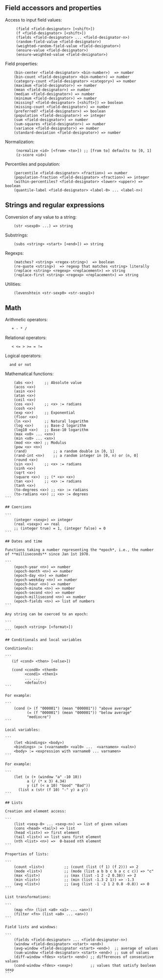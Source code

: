 ## Field accessors and properties

Access to input field values:

```
     (field <field-designator> [<shift>])
     (f <field-designator> [<shift>])
     (fields <field-designator> ... <field-designator-n>)
     (random-field-value <field-designator>)
     (weighted-random-field-value <field-designator>)
     (ensure-value <field-designator>)
     (ensure-weighted-value <field-designator>)
```

Field properties:

```
    (bin-center <field-designator> <bin-number>)  => number
    (bin-count <field-designator> <bin-number>) => number
    (category-count <field-designator> <category>) => number
    (maximum <field-designator>) => number
    (mean <field-designator>) => number
    (median <field-designator>) => number
    (minimum <field-designator>) => number
    (missing? <field-designator> [<shift>]) => boolean
    (missing-count <field-designator>) => number
    (preferred? <field-designator>) => boolean
    (population <field-designator>) => integer
    (sum <field-designator>) => number
    (sum-squares <field-designator>) => number
    (variance <field-designator>) => number
    (standard-deviation <field-designator>) => number
```

Normalization:

```
     (normalize <id> [<from> <to>]) ;; [from to] defaults to [0, 1]
     (z-score <id>)
```

Percentiles and population:

```
    (percentile <field-designator> <fraction>) => number
    (population-fraction <field-designator> <fraction>) => integer
    (within-percentiles? <field-designator> <lower> <upper>) => boolean
    (quantile-label <field-designator> <label-0> ... <label-n>)
```

## Strings and regular expressions

Conversion of any value to a string:

```
    (str <sexp0> ...) => string
```

Substrings:

```
    (subs <string> <start> [<end>]) => string
```

Regexps:

```
    (matches? <string> <regex-string>)  => boolean
    (re-quote <string>)  => regexp that matches <string> literally
    (replace <string> <regexp> <replacement>) => string
    (replace-first <string> <regexp> <replacement>) => string
```

Utilities:

```
    (levenshtein <str-sexp0> <str-sexp1>)
```

## Math

Arithmetic operators:

```
   + - * /
```

Relational operators:

```
   < <= > >= = !=
```

Logical operators:

```
  and or not
```

Mathematical functions:

````
    (abs <x>)     ;; Absolute value
    (acos <x>)
    (asin <x>)
    (atan <x>)
    (ceil <x>)
    (cos <x>)     ;; <x> := radians
    (cosh <x>)
    (exp <x>)     ;; Exponential
    (floor <x>)
    (ln <x>)      ;; Natural logarithm
    (log <x>)     ;; Base-2 logarithm
    (log10 <x>)   ;; Base-10 logarithm
    (max <x0> ... <xn>)
    (min <x0> ... <xn>)
    (mod <n> <m>) ;; Modulus
    (pow <x> <n>)
    (rand)            ;; a random double in [0, 1]
    (rand-int <n>)    ;; a random integer in [0, n) or (n, 0]
    (round <x>)
    (sin <x>)     ;; <x> := radians
    (sinh <x>)
    (sqrt <x>)
    (square <x>)  ;; (* <x> <x>)
    (tan <x>)     ;; <x> := radians
    (tanh <x>)
    (to-degrees <x>) ;; <x> := radians
    (to-radians <x>) ;; <x> := degrees
```

## Coercions

```
    (integer <sexp>) => integer
    (real <sexp>) => real
    ;; (integer true) = 1, (integer false) = 0
```

## Dates and time

Functions taking a number representing the *epoch*, i.e., the number
of **milliseconds** since Jan 1st 1970.

```
    (epoch-year <n>) => number
    (epoch-month <n>) => number
    (epoch-day <n>) => number
    (epoch-weekday <n>) => number
    (epoch-hour <n>) => number
    (epoch-minute <n>) => number
    (epoch-second <n>) => number
    (epoch-millisecond <n>) => number
    (epoch-fields <n>) => list of numbers
```

Any string can be coerced to an epoch:

```
    (epoch <string> [<format>])
```

## Conditionals and local variables

Conditionals:

```
   (if <cond> <then> [<else>])

   (cond <cond0> <then0>
         <cond1> <then1>
         ... ...
         <default>)
```

For example:

```
    (cond (> (f "000001") (mean "000001")) "above average"
          (= (f "000001") (mean "000001")) "below average"
          "mediocre")
```

Local variables:

```
    (let <bindings> <body>)
    <bindings> := (<varname0> <val0> ...  <varnamen> <valn>)
    <body> := <expression with varname0 ... varnamen>
```

For example:

```
    (let (x (+ (window "a" -10 10))
          a (/ (* x 3) 4.34)
          y (if (< a 10) "Good" "Bad"))
      (list x (str (f 10) "-" y) a y))
```

## Lists

Creation and elememt access:

```
    (list <sexp-0> ... <sexp-n>) => list of given values
    (cons <head> <tail>) => list
    (head <list>) => first element
    (tail <list>) => list sans first element
    (nth <list> <n>) =>  0-based nth element
```

Properties of lists:

```
    (count <list>)         ;; (count (list (f 1) (f 2))) => 2
    (mode <list>)          ;; (mode (list a b b c b a c c c)) => "c"
    (max <list>)           ;; (max (list -1 2 -2 0.38)) => 2
    (min <list>)           ;; (min (list -1.3 2 1)) => -1.3
    (avg <list>)           ;; (avg (list -1 -2 1 2 0.8 -0.8)) => 0
```

List transformations:

```
    (map <fn> (list <a0> <a1> ... <an>))
    (filter <fn> (list <a0> ... <an>))
```

Field lists and windows:

```
    (fields <field-designator> ... <field-designator-n>)
    (window <field-designator> <start> <end>)
    (avg-window <field-designator <start> <end>)  ;; average of values
    (sum-window <field-designator> <start> <end>) ;; sum of values
    (diff-window <fdes> <start> <end>) ;; differences of consecutive values
    (cond-window <fdes> <sexp>)        ;; values that satisfy boolean sexp
```
